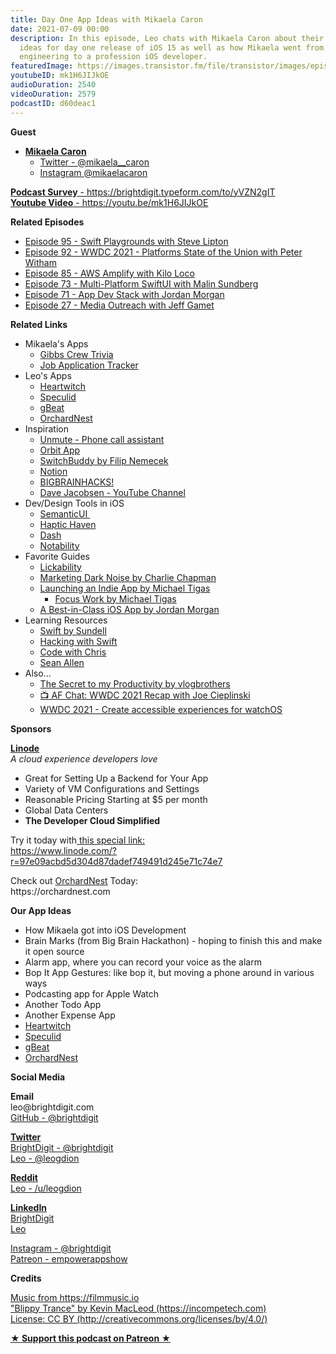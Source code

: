 ```yaml
---
title: Day One App Ideas with Mikaela Caron
date: 2021-07-09 00:00
description: In this episode, Leo chats with Mikaela Caron about their favorite app
  ideas for day one release of iOS 15 as well as how Mikaela went from manufacturing
  engineering to a profession iOS developer.
featuredImage: https://images.transistor.fm/file/transistor/images/episode/586323/full_1625500387-artwork.jpg
youtubeID: mk1H6JIJkOE
audioDuration: 2540
videoDuration: 2579
podcastID: d60deac1
---
```

<p><strong>Guest</strong></p><ul><li>
<a href="https://mikaelacaron.com/links"><strong>Mikaela Caron</strong></a><ul>
<li><a href="https://twitter.com/mikaela__caron%20">Twitter - @mikaela__caron</a></li>
<li>
<a href="https://Instagram.com/mikaelacaron%20">Instagram @mikaelacaron</a> </li>
</ul>
</li></ul><p><a href="https://brightdigit.typeform.com/to/yVZN2gIT"><strong>Podcast Survey</strong> - https://brightdigit.typeform.com/to/yVZN2gIT</a><br><a href="https://youtu.be/mk1H6JIJkOE"><strong>Youtube Video</strong> - https://youtu.be/mk1H6JIJkOE</a></p><p><b>Related Episodes</b></p><ul>
<li><a href="https://share.transistor.fm/s/fc820376">Episode 95 - Swift Playgrounds with Steve Lipton</a></li>
<li><a href="https://share.transistor.fm/s/ace13930">Episode 92 - WWDC 2021 - Platforms State of the Union with Peter Witham</a></li>
<li><a href="https://share.transistor.fm/s/9a225bb3">Episode 85 - AWS Amplify with Kilo Loco</a></li>
<li><a href="https://share.transistor.fm/s/0d12719b">Episode 73 - Multi-Platform SwiftUI with Malin Sundberg</a></li>
<li><a href="https://share.transistor.fm/s/021d08bc">Episode 71 - App Dev Stack with Jordan Morgan</a></li>
<li><a href="https://share.transistor.fm/s/b0bd852d">Episode 27 - Media Outreach with Jeff Gamet</a></li>
</ul><p><b>Related Links</b></p><ul>
<li>Mikaela's Apps<ul>
<li><a href="https://apps.apple.com/us/app/gibbs-crew-trivia/id1497442790">Gibbs Crew Trivia</a></li>
<li><a href="%20https://apps.apple.com/us/app/job-application-tracker/id1515625276%20">Job Application Tracker</a></li>
</ul>
</li>
<li>Leo's Apps<ul>
<li><a href="https://heartwitch.app/#/">Heartwitch</a></li>
<li><a href="https://apps.apple.com/us/app/speculid/id1438319700?mt=12&amp;ign-itsct=apps_box&amp;ign-itscg=30200">Speculid</a></li>
<li><a href="https://gbeat.com/#/">gBeat</a></li>
<li><a href="https://orchardnest.com">OrchardNest</a></li>
</ul>
</li>
<li>Inspiration<ul>
<li><a href="https://apps.apple.com/us/app/unmute-phone-call-assistant/id1562494315">Unmute - Phone call assistant</a></li>
<li><a href="https://timeinorbit.com">Orbit App</a></li>
<li><a href="https://apps.apple.com/app/switchbuddy/id1563251210">SwitchBuddy by Filip Nemecek</a></li>
<li><a href="https://www.notion.so">Notion</a></li>
<li><a href="https://bigbrainhacks.com">BIGBRAINHACKS!</a></li>
<li><a href="https://www.youtube.com/c/DaveJacobseniOS">Dave Jacobsen - YouTube Channel</a></li>
</ul>
</li>
<li>Dev/Design Tools in iOS<ul>
<li><a href="https://github.com/cocoacontrols/SemanticUI">SemanticUI </a></li>
<li><a href="https://apps.apple.com/gb/app/haptic-haven/id1523772947">Haptic Haven</a></li>
<li><a href="https://kapeli.com/dash">Dash</a></li>
<li><a href="https://apps.apple.com/us/app/notability/id360593530">Notability</a></li>
</ul>
</li>
<li>Favorite Guides<ul>
<li><a href="https://lickability.com">Lickability</a></li>
<li><a href="https://charliemchapman.com/posts/2019/9/27/marketing-dark-noise/">Marketing Dark Noise by Charlie Chapman</a></li>
<li>
<a href="https://heyimakeapps.com/launching-an-indie-app">Launching an Indie App by Michael Tigas</a><ul><li><a href="https://focusedwork.app">Focus Work by Michael Tigas</a></li></ul>
</li>
<li><a href="https://www.bestinclassiosapp.com">A Best-in-Class iOS App by Jordan Morgan</a></li>
</ul>
</li>
<li>Learning Resources<ul>
<li><a href="https://www.swiftbysundell.com">Swift by Sundell</a></li>
<li><a href="https://www.hackingwithswift.com">Hacking with Swift</a></li>
<li><a href="https://codewithchris.com">Code with Chris</a></li>
<li><a href="https://www.youtube.com/c/SeanAllen">Sean Allen</a></li>
</ul>
</li>
<li>Also...<ul>
<li><a href="https://www.youtube.com/watch?v=1LAhHDEtTD0">The Secret to my Productivity by vlogbrothers</a></li>
<li><a href="https://appfigures.com/resources/chats/joe-cieplinski-wwdc-2021-recap">📺 AF Chat: WWDC 2021 Recap with Joe Cieplinski</a></li>
<li><a href="https://developer.apple.com/videos/play/wwdc2021/10223/">WWDC 2021 - Create accessible experiences for watchOS</a></li>
</ul>
</li>
</ul><p><b>Sponsors</b></p><p><a href="https://www.linode.com/?r=97e09acbd5d304d87dadef749491d245e71c74e7"><strong>Linode</strong></a><br><em>A cloud experience developers love</em></p><ul>
<li>Great for Setting Up a Backend for Your App</li>
<li>Variety of VM Configurations and Settings</li>
<li>Reasonable Pricing Starting at $5 per month</li>
<li>Global Data Centers</li>
<li><strong>The Developer Cloud Simplified</strong></li>
</ul><p>Try it today with<a href="https://transistor.fm/?via=empowerapps"> </a><a href="https://www.linode.com/?r=97e09acbd5d304d87dadef749491d245e71c74e7">this special link:<br>https://www.linode.com/?r=97e09acbd5d304d87dadef749491d245e71c74e7</a></p><p>Check out <a href="https://orchardnest.com/">OrchardNest</a> Today:<br>https://orchardnest.com</p><p><b>Our App Ideas</b></p><ul>
<li>How Mikaela got into iOS Development</li>
<li>Brain Marks (from Big Brain Hackathon) - hoping to finish this and make it open source</li>
<li>Alarm app, where you can record your voice as the alarm</li>
<li>Bop It App Gestures: like bop it, but moving a phone around in various ways</li>
<li>Podcasting app for Apple Watch</li>
<li>Another Todo App</li>
<li>Another Expense App</li>
<li><a href="https://heartwitch.app/#/">Heartwitch</a></li>
<li><a href="https://apps.apple.com/us/app/speculid/id1438319700?mt=12&amp;ign-itsct=apps_box&amp;ign-itscg=30200">Speculid</a></li>
<li><a href="https://gbeat.com/#/">gBeat</a></li>
<li><a href="https://orchardnest.com">OrchardNest</a></li>
</ul><p><b>Social Media</b></p><p><strong>Email</strong><br>leo@brightdigit.com<br><a href="https://github.com/brightdigit">GitHub - @brightdigit</a></p><p><a href="https://twitter.com/brightdigit"><strong>Twitter </strong><br>BrightDigit - @brightdigit</a><br><a href="https://twitter.com/leogdion">Leo - @leogdion</a></p><p><a href="https://www.reddit.com/user/leogdion"><strong>Reddit</strong><br>Leo - /u/leogdion</a></p><p><a href="https://www.linkedin.com/company/bright-digit"><strong>LinkedIn</strong><br>BrightDigit</a><br><a href="https://www.linkedin.com/in/leogdion/">Leo</a></p><p><a href="https://www.instagram.com/brightdigit/">Instagram - @brightdigit</a><br><a href="https://www.patreon.com/empowerappsshow">Patreon - empowerappshow</a></p><p><b>Credits</b></p><p><a href="https://filmmusic.io/">Music from https://filmmusic.io</a><br><a href="https://incompetech.com/">"Blippy Trance" by Kevin MacLeod (https://incompetech.com)</a><br><a href="http://creativecommons.org/licenses/by/4.0/">License: CC BY (http://creativecommons.org/licenses/by/4.0/)</a></p><p><strong><a href="https://www.patreon.com/empowerappsshow" rel="payment" title="★ Support this podcast on Patreon ★">★ Support this podcast on Patreon ★</a></strong></p>
      
